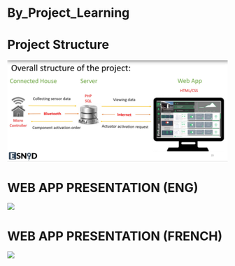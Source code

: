 # By_Project_Learning

# Project Structure

![Structure_Project](Images/Project_Structure.jpg)
# WEB APP PRESENTATION (ENG)

[![](http://img.youtube.com/vi/gxlGLnfkNvM/0.jpg)](http://www.youtube.com/watch?v=gxlGLnfkNvM "")

# WEB APP PRESENTATION (FRENCH)

[![](http://img.youtube.com/vi/2ZvK5RBQ5dw/0.jpg)](http://www.youtube.com/watch?v=2ZvK5RBQ5dw "")



